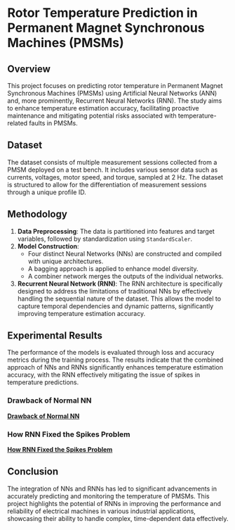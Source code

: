 # Rotor Temperature Prediction in Permanent Magnet Synchronous Machines (PMSMs)

## Overview
This project focuses on predicting rotor temperature in Permanent Magnet Synchronous Machines (PMSMs) using Artificial Neural Networks (ANN) and, more prominently, Recurrent Neural Networks (RNN). The study aims to enhance temperature estimation accuracy, facilitating proactive maintenance and mitigating potential risks associated with temperature-related faults in PMSMs.

## Dataset
The dataset consists of multiple measurement sessions collected from a PMSM deployed on a test bench. It includes various sensor data such as currents, voltages, motor speed, and torque, sampled at 2 Hz. The dataset is structured to allow for the differentiation of measurement sessions through a unique profile ID.

## Methodology
1. **Data Preprocessing**: The data is partitioned into features and target variables, followed by standardization using `StandardScaler`.
2. **Model Construction**:
   - Four distinct Neural Networks (NNs) are constructed and compiled with unique architectures.
   - A bagging approach is applied to enhance model diversity.
   - A combiner network merges the outputs of the individual networks.
3. **Recurrent Neural Network (RNN)**: The RNN architecture is specifically designed to address the limitations of traditional NNs by effectively handling the sequential nature of the dataset. This allows the model to capture temporal dependencies and dynamic patterns, significantly improving temperature estimation accuracy.

## Experimental Results
The performance of the models is evaluated through loss and accuracy metrics during the training process. The results indicate that the combined approach of NNs and RNNs significantly enhances temperature estimation accuracy, with the RNN effectively mitigating the issue of spikes in temperature predictions.

### Drawback of Normal NN
**[Drawback of Normal NN](RNN-for-MSAP-temperatue-predection-/NN.png)**

### How RNN Fixed the Spikes Problem
**[How RNN Fixed the Spikes Problem](RNN-for-MSAP-temperatue-predection-/Images.png)**

## Conclusion
The integration of NNs and RNNs has led to significant advancements in accurately predicting and monitoring the temperature of PMSMs. This project highlights the potential of RNNs in improving the performance and reliability of electrical machines in various industrial applications, showcasing their ability to handle complex, time-dependent data effectively.
